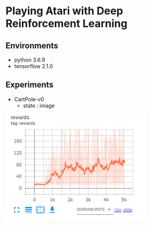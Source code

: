 # Playing Atari with Deep Reinforcement Learning
## Environments
* python 3.6.9
* tensorflow 2.1.0
## Experiments
* CartPole-v0
    * state : image

    
<img src="assets/reward_histrory.png">